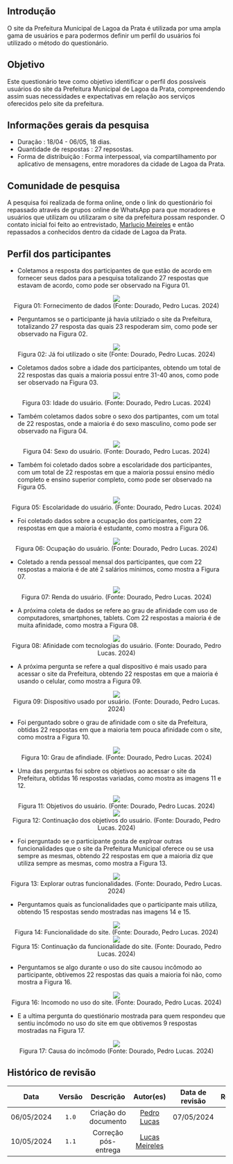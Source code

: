 ## Introdução
O site da Prefeitura  Municipal de Lagoa da Prata é utilizada por uma ampla gama de usuários e para podermos definir um perfil do usuários foi utilizado o método do questionário.

## Objetivo
Este questionário teve como objetivo identificar o perfil dos possíveis usuários do site da Prefeitura  Municipal de Lagoa da Prata, compreendendo assim suas necessidades e expectativas em relação aos serviços oferecidos pelo site da prefeitura.

## Informações gerais da pesquisa

+ Duração : 18/04 - 06/05, 18 dias.
+ Quantidade de respostas : 27 repsostas.
+ Forma de distribuição : Forma interpessoal, via compartilhamento por aplicativo de mensagens, entre moradores da cidade de Lagoa da Prata.

## Comunidade de pesquisa
A pesquisa foi realizada de forma online, onde o link do questionário foi repassado através de grupos online de WhatsApp para que moradores e usuários que utilizam ou utilizaram o site da prefeitura possam responder. O contato inicial foi feito ao entrevistado, [Marlucio Meireles](../requisitos/entrevista.md) e então repassados a conhecidos dentro da cidade de Lagoa da Prata.

## Perfil dos participantes
- Coletamos a resposta dos participantes de que estão de acordo em fornecer seus dados para a pesquisa totalizando 27 respostas que estavam de acordo, como pode ser observado na Figura 01.

<center>
<img src="https://raw.githubusercontent.com/Interacao-Humano-Computador/2024.1-Prefeitura-Lagoa-da-Prata/main/docs/assets/images/questionario/foto1.png">
<div>Figura 01: Fornecimento de dados (Fonte: Dourado, Pedro Lucas. 2024) </div>

</center>

- Perguntamos se o participante já havia utilziado o site da Prefeitura, totalizando 27 resposta das quais 23 respoderam sim, como pode ser observado na Figura 02.

<center>
<img src="https://raw.githubusercontent.com/Interacao-Humano-Computador/2024.1-Prefeitura-Lagoa-da-Prata/main/docs/assets/images/questionario/foto2.png" >

<div style="text-align:center">Figura 02: Já foi utilizado o site (Fonte: Dourado, Pedro Lucas. 2024) </div>
</center>

- Coletamos dados sobre a idade dos participantes, obtendo um total de 22 respostas das quais a maioria possui entre 31-40 anos, como pode ser observado na Figura 03.

<center>
<img src="https://raw.githubusercontent.com/Interacao-Humano-Computador/2024.1-Prefeitura-Lagoa-da-Prata/main/docs/assets/images/questionario/foto3.png" >

<div style="text-align:center">Figura 03: Idade do usuário. (Fonte: Dourado, Pedro Lucas. 2024) </div>
</center>

- Também coletamos dados sobre o sexo dos partipantes, com um total de 22 respostas, onde a maioria é do sexo masculino, como pode ser observado na Figura 04.

<center>
<img src="https://raw.githubusercontent.com/Interacao-Humano-Computador/2024.1-Prefeitura-Lagoa-da-Prata/main/docs/assets/images/questionario/foto4.png" >

<div style="text-align:center">Figura 04: Sexo do usuário. (Fonte: Dourado, Pedro Lucas. 2024) </div>
</center>

- Também foi coletado dados sobre a escolaridade dos participantes, com um total de 22 respostas em que a maioria possui ensino médio completo e ensino superior completo, como pode ser observado na Figura 05.

<center>
<img src="https://raw.githubusercontent.com/Interacao-Humano-Computador/2024.1-Prefeitura-Lagoa-da-Prata/main/docs/assets/images/questionario/foto5.png" >

<div style="text-align:center">Figura 05: Escolaridade do usuário. (Fonte: Dourado, Pedro Lucas. 2024) </div>
</center>

- Foi coletado dados sobre a ocupação dos participantes, com 22 respostas em que a maioria é estudante, como mostra a Figura 06.

<center>
<img src="https://raw.githubusercontent.com/Interacao-Humano-Computador/2024.1-Prefeitura-Lagoa-da-Prata/main/docs/assets/images/questionario/foto6.png" >

<div style="text-align:center">Figura 06: Ocupação do usuário. (Fonte: Dourado, Pedro Lucas. 2024) </div>
</center>

- Coletado a renda pessoal mensal dos participantes, que com 22 respostas a maioria é de até 2 salários mínimos, como mostra a Figura 07.

<center>
<img src="https://raw.githubusercontent.com/Interacao-Humano-Computador/2024.1-Prefeitura-Lagoa-da-Prata/main/docs/assets/images/questionario/foto7.png" >

<div style="text-align:center">Figura 07: Renda do usuário. (Fonte: Dourado, Pedro Lucas. 2024) </div>
</center>

- A próxima coleta de dados se refere ao grau de afinidade com uso de computadores, smartphones, tablets. Com 22 respostas a maioria é de muita afinidade, como mostra a Figura 08.

<center>
<img src="https://raw.githubusercontent.com/Interacao-Humano-Computador/2024.1-Prefeitura-Lagoa-da-Prata/main/docs/assets/images/questionario/foto8.png" >

<div style="text-align:center">Figura 08: Afinidade com tecnologias do usuário. (Fonte: Dourado, Pedro Lucas. 2024) </div>
</center>

- A próxima pergunta se refere a qual dispositivo é mais usado para acessar o site da Prefeitura, obtendo 22 respostas em que a maioria é usando o celular, como mostra a Figura 09.

<center>
<img src="https://raw.githubusercontent.com/Interacao-Humano-Computador/2024.1-Prefeitura-Lagoa-da-Prata/main/docs/assets/images/questionario/foto9.png" >

<div style="text-align:center">Figura 09: Dispositivo usado por usuário. (Fonte: Dourado, Pedro Lucas. 2024) </div>
</center>

- Foi perguntado sobre o grau de afinidade com o site da Prefeitura, obtidas 22 respostas em que a maioria tem pouca afinidade com o site, como mostra a Figura 10.

<center>
<img src="https://raw.githubusercontent.com/Interacao-Humano-Computador/2024.1-Prefeitura-Lagoa-da-Prata/main/docs/assets/images/questionario/foto10.png" >

<div style="text-align:center">Figura 10: Grau de afindiade. (Fonte: Dourado, Pedro Lucas. 2024) </div>
</center>

- Uma das perguntas foi sobre os objetivos ao acessar o site da Prefeitura, obtidas 16 respostas variadas, como mostra as imagens 11 e 12.

<center>
<img src="https://raw.githubusercontent.com/Interacao-Humano-Computador/2024.1-Prefeitura-Lagoa-da-Prata/main/docs/assets/images/questionario/foto11.png" >

<div style="text-align:center">Figura 11: Objetivos do usuário. (Fonte: Dourado, Pedro Lucas. 2024) </div>

<img src="https://raw.githubusercontent.com/Interacao-Humano-Computador/2024.1-Prefeitura-Lagoa-da-Prata/main/docs/assets/images/questionario/foto12.png" >

<div style="text-align:center">Figura 12: Continuação dos objetivos do usuário. (Fonte: Dourado, Pedro Lucas. 2024) </div>
</center>

- Foi perguntado se o participante gosta de explroar outras funcionalidades que o site da Prefeitura Municipal oferece ou se usa sempre as mesmas, obtendo 22 respostas em que a maioria diz que utiliza sempre as mesmas, como mostra a Figura 13.

<center>
<img src="https://raw.githubusercontent.com/Interacao-Humano-Computador/2024.1-Prefeitura-Lagoa-da-Prata/main/docs/assets/images/questionario/foto13.png" >

<div style="text-align:center">Figura 13: Explorar outras funcionalidades. (Fonte: Dourado, Pedro Lucas. 2024) </div>
</center>

- Perguntamos quais as funcionalidades que o participante mais utiliza, obtendo 15 respostas sendo mostradas nas imagens 14 e 15.

<center>
<img src="https://raw.githubusercontent.com/Interacao-Humano-Computador/2024.1-Prefeitura-Lagoa-da-Prata/main/docs/assets/images/questionario/foto14.png" >

<div style="text-align:center">Figura 14: Funcionalidade do site. (Fonte: Dourado, Pedro Lucas. 2024) </div>

<img src="https://raw.githubusercontent.com/Interacao-Humano-Computador/2024.1-Prefeitura-Lagoa-da-Prata/main/docs/assets/images/questionario/foto15.png" >

<div style="text-align:center">Figura 15: Continuação da funcionalidade do site. (Fonte: Dourado, Pedro Lucas. 2024) </div>
</center>

- Perguntamos se algo durante o uso do site causou incômodo ao participante, obtivemos 22 respostas das quais a maioria foi não, como mostra a Figura 16.

<center>
<img src="https://raw.githubusercontent.com/Interacao-Humano-Computador/2024.1-Prefeitura-Lagoa-da-Prata/main/docs/assets/images/questionario/foto16.png" >

<div style="text-align:center">Figura 16: Incomodo no uso do site. (Fonte: Dourado, Pedro Lucas. 2024) </div>
</center>

- E a ultima pergunta do questiónario mostrada para quem respondeu que sentiu incômodo no uso do site em que obtivemos 9 respostas mostradas na Figura 17.

<center>
<img src="https://raw.githubusercontent.com/Interacao-Humano-Computador/2024.1-Prefeitura-Lagoa-da-Prata/main/docs/assets/images/questionario/foto17.png" >

<div style="text-align:center">Figura 17: Causa do incômodo (Fonte: Dourado, Pedro Lucas. 2024) </div>
</center>

## Histórico de revisão

|    Data    | Versão |      Descrição       |             Autor(es)              | Data de revisão |                 Revisor(es)                  |
| :--------: | :----: | :------------------: | :--------------------------------: | :-------------: | :------------------------------------------: |
| 06/05/2024 | `1.0`  | Criação do documento | [Pedro Lucas](https://github.com/) |   07/05/2024    | [Augusto Duarte](https://github.com/Augcamp) |
| 10/05/2024 | `1.1`  | Correção pós-entrega | [Lucas Meireles](https://github.com/Katuner) |       |  |





